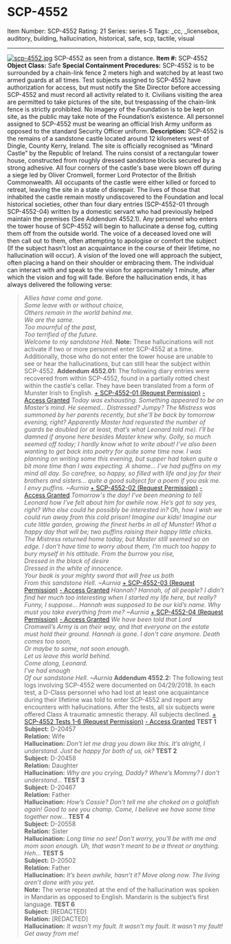 # SCP-4552
Item Number: SCP-4552
Rating: 21
Series: series-5
Tags: _cc, _licensebox, auditory, building, hallucination, historical, safe, scp, tactile, visual

---

[![scp-4552.jpg](https://scp-wiki.wdfiles.com/local--resized-images/scp-4552/scp-4552.jpg/small.jpg)](https://scp-wiki.wdfiles.com/local--files/scp-4552/scp-4552.jpg)
SCP-4552 as seen from a distance.
**Item #:** SCP-4552
**Object Class:** Safe
**Special Containment Procedures:** SCP-4552 is to be surrounded by a chain-link fence 2 meters high and watched by at least two armed guards at all times. Test subjects assigned to SCP-4552 have authorization for access, but must notify the Site Director before accessing SCP-4552 and must record all activity related to it.
Civilians visiting the area are permitted to take pictures of the site, but trespassing of the chain-link fence is strictly prohibited.
No imagery of the Foundation is to be kept on site, as the public may take note of the Foundation’s existence. All personnel assigned to SCP-4552 must be wearing an official Irish Army uniform as opposed to the standard Security Officer uniform.
**Description:** SCP-4552 is the remains of a sandstone castle located around 12 kilometers west of Dingle, County Kerry, Ireland. The site is officially recognised as “Minard Castle” by the Republic of Ireland. The ruins consist of a rectangular tower house, constructed from roughly dressed sandstone blocks secured by a strong adhesive. All four corners of the castle's base were blown off during a siege led by Oliver Cromwell, former Lord Protector of the British Commonwealth. All occupants of the castle were either killed or forced to retreat, leaving the site in a state of disrepair.
The lives of those that inhabited the castle remain mostly undiscovered to the Foundation and local historical societies, other than four diary entries (SCP-4552-01 through SCP-4552-04) written by a domestic servant who had previously helped maintain the premises (See Addendum 4552.1).
Any personnel who enters the tower house of SCP-4552 will begin to hallucinate a dense fog, cutting them off from the outside world. The voice of a deceased loved one will then call out to them, often attempting to apologise or comfort the subject (If the subject hasn't lost an acquaintance in the course of their lifetime, no hallucination will occur). A vision of the loved one will approach the subject, often placing a hand on their shoulder or embracing them. The individual can interact with and speak to the vision for approximately 1 minute, after which the vision and fog will fade. Before the hallucination ends, it has always delivered the following verse:
> _Allies have come and gone._  
>  _Some leave with or without choice,_  
>  _Others remain in the world behind me._  
>  _We are the same._  
>  _Too mournful of the past,_  
>  _Too terrified of the future._  
>  _Welcome to my sandstone Hell._
**Note:** These hallucinations will not activate if two or more personnel enter SCP-4552 at a time. Additionally, those who do not enter the tower house are unable to see or hear the hallucinations, but can still hear the subject within SCP-4552.
**Addendum 4552.01:** The following diary entries were recovered from within SCP-4552, found in a partially rotted chest within the castle's cellar. They have been translated from a form of Munster Irish to English.
[\+ SCP-4552-01 (Request Permission)](javascript:;)
[\- Access Granted](javascript:;)
> _Today was exhausting._
> _Something appeared to be on Master’s mind. He seemed… Distressed? Jumpy? The Mistress was summoned by her parents recently, but she’ll be back by tomorrow evening, right?_
> _Apparently Master had requested the number of guards be doubled (or at least, that’s what Leonard told me). I’ll be damned if anyone here besides Master knew why. Golly, so much seemed off today; I hardly know what to write about!_
> _I’ve also been wanting to get back into poetry for quite some time now. I was planning on writing some this evening, but supper had taken quite a bit more time than I was expecting. A shame… I’ve had puffins on my mind all day. So carefree, so happy, so filled with life and joy for their brothers and sisters… quite a good subject for a poem if you ask me._
> _I envy puffins._
> _~Aurnia_
[\+ SCP-4552-02 (Request Permission)](javascript:;)
[\- Access Granted](javascript:;)
> _Tomorrow's the day!_
> _I’ve been meaning to tell Leonard how I’ve felt about him for awhile now. He’s got to say yes, right? Who else could he possibly be interested in? Oh, how I wish we could run away from this cold prison! Imagine our kids! Imagine our cute little garden, growing the finest herbs in all of Munster! What a happy day that will be; two puffins raising their happy little chicks._
> _The Mistress returned home today, but Master still seemed so on edge. I don’t have time to worry about them, I’m much too happy to bury myself in his attitude._
> _From the burrow you rise,_  
>  _Dressed in the black of desire_  
>  _Dressed in the white of innocence._  
>  _Your beak is your mighty sword that will free us both_  
>  _From this sandstone Hell._
> _~Aurnia_
[\+ SCP-4552-03 (Request Permission)](javascript:;)
[\- Access Granted](javascript:;)
> _Hannah?_
> _Hannah, of all people?_
> _I didn’t find her much too interesting when I started my life here, but really?_
> _Funny, I suppose… Hannah was supposed to be our kid’s name._
> _Why must you take everything from me?_
> _~Aurnia_
[\+ SCP-4552-04 (Request Permission)](javascript:;)
[\- Access Granted](javascript:;)
> _We have been told that Lord Cromwell’s Army is on their way, and that everyone on the estate must hold their ground._
> _Hannah is gone. I don't care anymore._
> _Death comes too soon,_  
>  _Or maybe to some, not soon enough._  
>  _Let us leave this world behind._  
>  _Come along, Leonard._  
>  _I've had enough_  
>  _Of our sandstone Hell._
> _~Aurnia_
**Addendum 4552.2:** The following test logs involving SCP-4552 were documented on 04/29/2018. In each test, a D-Class personnel who had lost at least one acquaintance during their lifetime was told to enter SCP-4552 and report any encounters with hallucinations. After the tests, all six subjects were offered Class A traumatic amnestic therapy. All subjects declined.
[\+ SCP-4552 Tests 1-6 (Request Permission)](javascript:;)
[\- Access Granted](javascript:;)
> **TEST 1**  
>  **Subject:** D-20457  
>  **Relation:** Wife  
>  **Hallucination:** _Don’t let me drag you down like this. It’s alright, I understand. Just be happy for both of us, ok?_
> **TEST 2**  
>  **Subject:** D-20458  
>  **Relation:** Daughter  
>  **Hallucination:** _Why are you crying, Daddy? Where’s Mommy? I don’t understand…_
> **TEST 3**  
>  **Subject:** D-20467  
>  **Relation:** Father  
>  **Hallucination:** _How’s Cassie? Don’t tell me she choked on a goldfish again! Good to see you champ. Come, I believe we have some time together now…_
> **TEST 4**  
>  **Subject:** D-20558  
>  **Relation:** Sister  
>  **Hallucination:** _Long time no see! Don't worry, you'll be with me and mom soon enough. Uh, that wasn't meant to be a threat or anything. Heh…_
> **TEST 5**  
>  **Subject:** D-20502  
>  **Relation:** Father  
>  **Hallucination:** _It’s been awhile, hasn’t it? Move along now. The living aren’t done with you yet._  
>  **Note:** The verse repeated at the end of the hallucination was spoken in Mandarin as opposed to English. Mandarin is the subject’s first language.
> **TEST 6**  
>  **Subject:** [REDACTED]  
>  **Relation:** [REDACTED]  
>  **Hallucination:** _It wasn't my fault. It wasn't my fault. It wasn't my fault! Get away from me!_